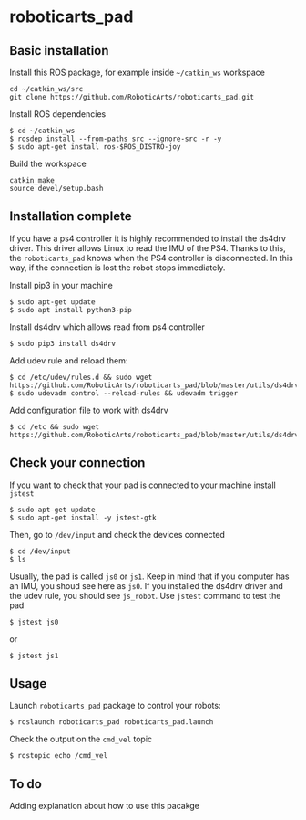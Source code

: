 # roboticarts_pad

## Basic installation

Install this ROS package, for example inside ```~/catkin_ws``` workspace

```
cd ~/catkin_ws/src
git clone https://github.com/RoboticArts/roboticarts_pad.git
```

Install ROS dependencies

```
$ cd ~/catkin_ws
$ rosdep install --from-paths src --ignore-src -r -y
$ sudo apt-get install ros-$ROS_DISTRO-joy
```

Build the workspace

```
catkin_make
source devel/setup.bash
```

## Installation complete

If you have a ps4 controller it is highly recommended to install the ds4drv driver. This driver allows Linux to read the IMU of the PS4. Thanks to this, the ```roboticarts_pad``` knows when the PS4 controller is disconnected. In this way, if the connection is lost the robot stops immediately.

Install pip3 in your machine

```
$ sudo apt-get update
$ sudo apt install python3-pip
```

Install ds4drv which allows read from ps4 controller

```
$ sudo pip3 install ds4drv
```

Add udev rule and reload them:

```
$ cd /etc/udev/rules.d && sudo wget https://github.com/RoboticArts/roboticarts_pad/blob/master/utils/ds4drv_utils/ds4drv.rules
$ sudo udevadm control --reload-rules && udevadm trigger
```

Add configuration file to work with ds4drv

```
$ cd /etc && sudo wget https://github.com/RoboticArts/roboticarts_pad/blob/master/utils/ds4drv_utils/ds4drv.config
```

## Check your connection

If you want to check that your pad is connected to your machine install ```jstest```

```
$ sudo apt-get update
$ sudo apt-get install -y jstest-gtk
```

Then, go to ```/dev/input``` and check the devices connected

```
$ cd /dev/input
$ ls
```

Usually, the pad is called ```js0``` or ```js1```. Keep in mind that if you computer has an IMU, you shoud see here as ```js0```. If you installed the ds4drv driver and the udev rule, you should see ```js_robot```. Use ```jstest``` command to test the pad

```
$ jstest js0
```
or

```
$ jstest js1
```

## Usage

Launch ```roboticarts_pad``` package to control your robots:

```
$ roslaunch roboticarts_pad roboticarts_pad.launch
```

Check the output on the ```cmd_vel``` topic

```
$ rostopic echo /cmd_vel
```

## To do

Adding explanation about how to use this pacakge